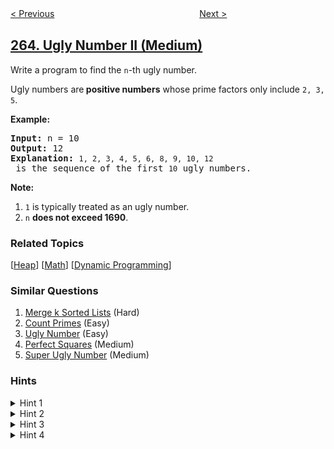 <!--|This file generated by command(leetcode description); DO NOT EDIT.    |-->
<!--+----------------------------------------------------------------------+-->
<!--|@author    openset <openset.wang@gmail.com>                           |-->
<!--|@link      https://github.com/openset                                 |-->
<!--|@home      https://github.com/openset/leetcode                        |-->
<!--+----------------------------------------------------------------------+-->

[< Previous](../ugly-number "Ugly Number")
　　　　　　　　　　　　　　　　
[Next >](../paint-house-ii "Paint House II")

## [264. Ugly Number II (Medium)](https://leetcode.com/problems/ugly-number-ii "丑数 II")

<p>Write a program to find the <code>n</code>-th ugly number.</p>

<p>Ugly numbers are<strong> positive numbers</strong> whose prime factors only include <code>2, 3, 5</code>.&nbsp;</p>

<p><strong>Example:</strong></p>

<pre>
<strong>Input:</strong> n = 10
<strong>Output:</strong> 12
<strong>Explanation: </strong><code>1, 2, 3, 4, 5, 6, 8, 9, 10, 12</code> is the sequence of the first <code>10</code> ugly numbers.</pre>

<p><strong>Note: </strong>&nbsp;</p>

<ol>
	<li><code>1</code> is typically treated as an ugly number.</li>
	<li><code>n</code> <b>does not exceed 1690</b>.</li>
</ol>

### Related Topics
  [[Heap](../../tag/heap/README.md)]
  [[Math](../../tag/math/README.md)]
  [[Dynamic Programming](../../tag/dynamic-programming/README.md)]

### Similar Questions
  1. [Merge k Sorted Lists](../merge-k-sorted-lists) (Hard)
  1. [Count Primes](../count-primes) (Easy)
  1. [Ugly Number](../ugly-number) (Easy)
  1. [Perfect Squares](../perfect-squares) (Medium)
  1. [Super Ugly Number](../super-ugly-number) (Medium)

### Hints
<details>
<summary>Hint 1</summary>
The naive approach is to call <code>isUgly</code> for every number until you reach the n<sup>th</sup> one. Most numbers are <i>not</i> ugly. Try to focus your effort on generating only the ugly ones.
</details>

<details>
<summary>Hint 2</summary>
An ugly number must be multiplied by either 2, 3, or 5 from a smaller ugly number.
</details>

<details>
<summary>Hint 3</summary>
The key is how to maintain the order of the ugly numbers. Try a similar approach of merging from three sorted lists: L<sub>1</sub>, L<sub>2</sub>, and L<sub>3</sub>.
</details>

<details>
<summary>Hint 4</summary>
Assume you have U<sub>k</sub>, the k<sup>th</sup> ugly number. Then U<sub>k+1</sub> must be Min(L<sub>1</sub> * 2, L<sub>2</sub> * 3, L<sub>3</sub> * 5).
</details>
